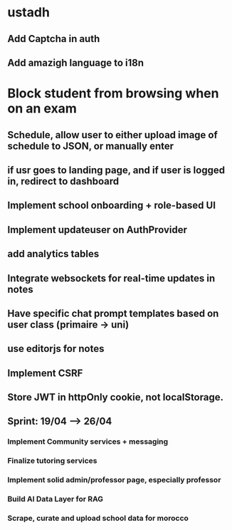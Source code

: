 # ustadh

## Add Captcha in auth
## Add amazigh language to i18n
# Block student from browsing when on an exam
## Schedule, allow user to either upload image of schedule to JSON, or manually enter
## if usr goes to landing page, and if user is logged in, redirect to dashboard

## Implement school onboarding + role-based UI
## Implement updateuser on AuthProvider
## add analytics tables
## Integrate websockets for real-time updates in notes
## Have specific chat prompt templates based on user class (primaire -> uni)
## use editorjs for notes
## Implement CSRF
## Store JWT in httpOnly cookie, not localStorage.

## Sprint: 19/04 --> 26/04
### Implement Community services + messaging
### Finalize tutoring services
### Implement solid admin/professor page, especially professor
### Build AI Data Layer for RAG
### Scrape, curate and upload school data for morocco
